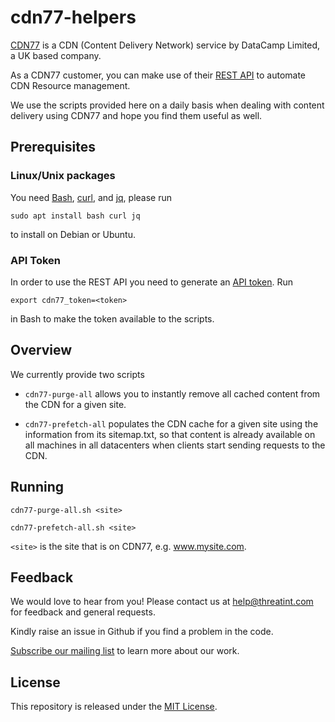 # cdn77-helpers
[CDN77](https://www.cdn77.com/) is a CDN (Content Delivery Network) service by DataCamp Limited, a UK based company. 

As a CDN77 customer, you can make use of their [REST API](https://client.cdn77.com/support/api-reference/v3/introduction) to automate CDN Resource management.

We use the scripts provided here on a daily basis when dealing with content delivery using CDN77 and hope you find them useful as well.

## Prerequisites
### Linux/Unix packages
You need [Bash](https://www.gnu.org/software/bash/), [curl](https://curl.se/), and [jq](https://stedolan.github.io/jq/), please run 

`sudo apt install bash curl jq` 

to install on Debian or Ubuntu.

### API Token
In order to use the REST API you need to generate an [API token](https://client.cdn77.com/account/api). Run 

`export cdn77_token=<token>` 

in Bash to make the token available to the scripts.


## Overview
We currently provide two scripts 
- `cdn77-purge-all` allows you to instantly remove all cached content from the CDN for a given site. 

- `cdn77-prefetch-all` populates the CDN cache for a given site using the information from its sitemap.txt, so that content is already available on all machines in all datacenters when clients start sending requests to the CDN. 


## Running
```cdn77-purge-all.sh <site>```

```cdn77-prefetch-all.sh <site>```

`<site>` is the site that is on CDN77, e.g. www.mysite.com.

## Feedback
We would love to hear from you! Please contact us at [help@threatint.com](mailto:help@threatint.com) for feedback and general requests.

Kindly raise an issue in Github if you find a problem in the code.

[Subscribe our mailing list](https://newsletter.threatint.com/subscription?f=NiRp2763y19cplj796wGLZKeWSkrkkO8stBCsNbHL668BFHW478DRGNlNBXJZtV3rzH1DzWbtP8jGAJ4WDHmRPkw) to learn more about our work.

## License
This repository is released under the [MIT License](https://opensource.org/licenses/MIT).